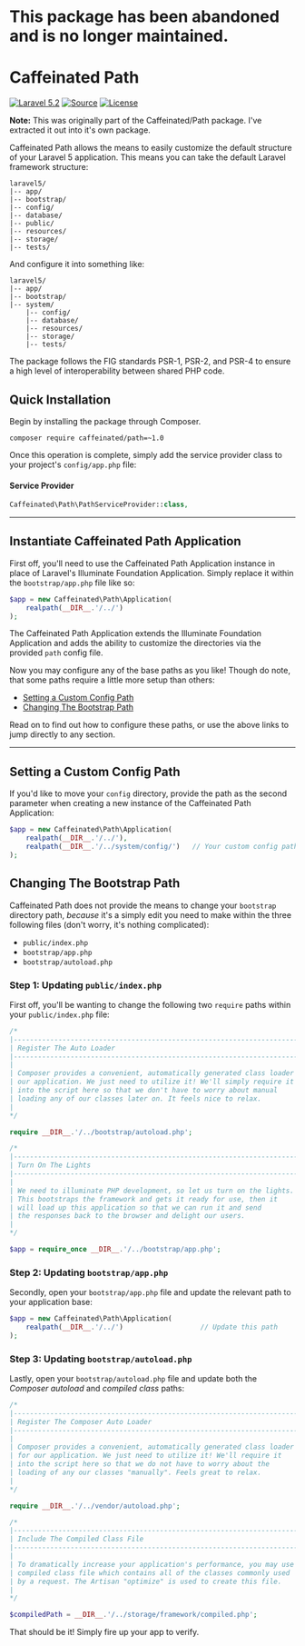 # This package has been abandoned and is no longer maintained.

Caffeinated Path
================
[![Laravel 5.2](https://img.shields.io/badge/Laravel-5.2-orange.svg?style=flat-square)](http://laravel.com)
[![Source](http://img.shields.io/badge/source-caffeinated/path-blue.svg?style=flat-square)](https://github.com/caffeinated/path)
[![License](http://img.shields.io/badge/license-MIT-brightgreen.svg?style=flat-square)](https://tldrlegal.com/license/mit-license)

**Note:** This was originally part of the Caffeinated/Path package. I've extracted it out into it's own package.

Caffeinated Path allows the means to easily customize the default structure of your Laravel 5 application. This means you can take the default Laravel framework structure:

```
laravel5/
|-- app/
|-- bootstrap/
|-- config/
|-- database/
|-- public/
|-- resources/
|-- storage/
|-- tests/
```

And configure it into something like:

```
laravel5/
|-- app/
|-- bootstrap/
|-- system/
	|-- config/
	|-- database/
	|-- resources/
	|-- storage/
	|-- tests/
```

The package follows the FIG standards PSR-1, PSR-2, and PSR-4 to ensure a high level of interoperability between shared PHP code.

Quick Installation
------------------
Begin by installing the package through Composer.

```
composer require caffeinated/path=~1.0
```

Once this operation is complete, simply add the service provider class to your project's `config/app.php` file:

#### Service Provider
```php
Caffeinated\Path\PathServiceProvider::class,
```

---

Instantiate Caffeinated Path Application
----------------------------------------
First off, you'll need to use the Caffeinated Path Application instance in place of Laravel's Illuminate Foundation Application. Simply replace it within the `bootstrap/app.php` file like so:

```php
$app = new Caffeinated\Path\Application(
	realpath(__DIR__.'/../')
);
```

The Caffeinated Path Application extends the Illuminate Foundation Application and adds the ability to customize the directories via the provided `path` config file.

Now you may configure any of the base paths as you like! Though do note, that some paths require a little more setup than others:

- [Setting a Custom Config Path](#setting-a-custom-config-path)
- [Changing The Bootstrap Path](#changing-the-bootstrap-path)

Read on to find out how to configure these paths, or use the above links to jump directly to any section.

---

Setting a Custom Config Path
----------------------------
If you'd like to move your `config` directory, provide the path as the second parameter when creating a new instance of the Caffeinated Path Application:

```php
$app = new Caffeinated\Path\Application(
	realpath(__DIR__.'/../'),
	realpath(__DIR__.'/../system/config/')   // Your custom config path
);
```

Changing The Bootstrap Path
---------------------------
Caffeinated Path does not provide the means to change your `bootstrap` directory path, *because* it's a simply edit you need to make within the three following files (don't worry, it's nothing complicated):

- `public/index.php`
- `bootstrap/app.php`
- `bootstrap/autoload.php`

### Step 1: Updating `public/index.php`
First off, you'll be wanting to change the following two `require` paths within your `public/index.php` file:

```php
/*
|--------------------------------------------------------------------------
| Register The Auto Loader
|--------------------------------------------------------------------------
|
| Composer provides a convenient, automatically generated class loader for
| our application. We just need to utilize it! We'll simply require it
| into the script here so that we don't have to worry about manual
| loading any of our classes later on. It feels nice to relax.
|
*/

require __DIR__.'/../bootstrap/autoload.php';

/*
|--------------------------------------------------------------------------
| Turn On The Lights
|--------------------------------------------------------------------------
|
| We need to illuminate PHP development, so let us turn on the lights.
| This bootstraps the framework and gets it ready for use, then it
| will load up this application so that we can run it and send
| the responses back to the browser and delight our users.
|
*/

$app = require_once __DIR__.'/../bootstrap/app.php';
```

### Step 2: Updating `bootstrap/app.php`
Secondly, open your `bootstrap/app.php` file and update the relevant path to your application base:

```php
$app = new Caffeinated\Path\Application(
	realpath(__DIR__.'/../')                   // Update this path
);
```

### Step 3: Updating `bootstrap/autoload.php`
Lastly, open your `bootstrap/autoload.php` file and update both the *Composer autoload* and *compiled class* paths:

```php
/*
|--------------------------------------------------------------------------
| Register The Composer Auto Loader
|--------------------------------------------------------------------------
|
| Composer provides a convenient, automatically generated class loader
| for our application. We just need to utilize it! We'll require it
| into the script here so that we do not have to worry about the
| loading of any our classes "manually". Feels great to relax.
|
*/

require __DIR__.'/../vendor/autoload.php';

/*
|--------------------------------------------------------------------------
| Include The Compiled Class File
|--------------------------------------------------------------------------
|
| To dramatically increase your application's performance, you may use a
| compiled class file which contains all of the classes commonly used
| by a request. The Artisan "optimize" is used to create this file.
|
*/

$compiledPath = __DIR__.'/../storage/framework/compiled.php';
```

That should be it! Simply fire up your app to verify.
